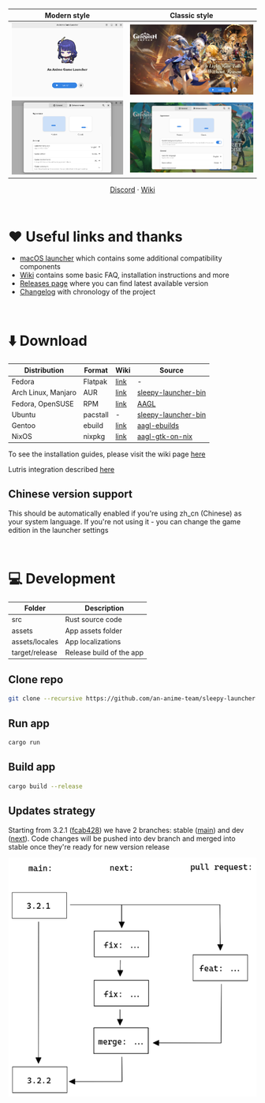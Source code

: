 | Modern style | Classic style |
| :-: | :-: |
| <picture><source media="(prefers-color-scheme: dark)" srcset="repository/main-modern-dark.png"><img src="repository/main-modern.png"></picture> | <picture><source media="(prefers-color-scheme: dark)" srcset="repository/main-classic-dark.png"><img src="repository/main-classic.png"></picture> |
| <picture><source media="(prefers-color-scheme: dark)" srcset="repository/settings-modern-dark.png"><img src="repository/settings-modern.png"></picture> | <picture><source media="(prefers-color-scheme: dark)" srcset="repository/settings-classic-dark.png"><img src="repository/settings-classic.png"></picture> |

<p align="center">
    <a href="https://discord.gg/ck37X6UWBp">Discord</a> ·
    <a href="https://github.com/an-anime-team/sleepy-launcher/wiki">Wiki</a>
</p>

<br>

# ♥️ Useful links and thanks

* [macOS launcher](https://github.com/3Shain/yet-another-anime-game-launcher) which contains some additional compatibility components
* [Wiki](https://github.com/an-anime-team/sleepy-launcher/wiki) contains some basic FAQ, installation instructions and more
* [Releases page](https://github.com/an-anime-team/sleepy-launcher/releases) where you can find latest available version
* [Changelog](CHANGELOG.md) with chronology of the project

<br>

# ⬇️ Download

| Distribution | Format | Wiki | Source |
| - | - | - | - |
| Fedora | Flatpak | [link](https://github.com/an-anime-team/sleepy-launcher/wiki/Installation#-any-distribution-flatpak) | - |
| Arch Linux, Manjaro | AUR | [link](https://github.com/an-anime-team/sleepy-launcher/wiki/Installation#-arch-linux-aur) | [sleepy-launcher-bin](https://aur.archlinux.org/packages/sleepy-launcher-bin) |
| Fedora, OpenSUSE | RPM | [link](https://github.com/an-anime-team/sleepy-launcher/wiki/Installation#-fedora-rpm) | [AAGL](https://build.opensuse.org/repositories/home:Maroxy:AAT-Apps/AAGL) |
| Ubuntu | pacstall | - | [sleepy-launcher-bin](https://pacstall.dev/packages/sleepy-launcher-bin) |
| Gentoo | ebuild | [link](https://github.com/an-anime-team/sleepy-launcher/wiki/Installation#-gentoo-linux-ebuild) | [aagl-ebuilds](https://github.com/an-anime-team/gentoo-ebuilds) |
| NixOS | nixpkg | [link](https://github.com/an-anime-team/sleepy-launcher/wiki/Installation#-nixos-nixpkg) | [aagl-gtk-on-nix](https://github.com/ezKEa/aagl-gtk-on-nix) |

To see the installation guides, please visit the wiki page [here](https://github.com/an-anime-team/sleepy-launcher/wiki/Installation)

Lutris integration described [here](https://github.com/an-anime-team/sleepy-launcher/wiki/Installation#-lutris)

## Chinese version support

This should be automatically enabled if you're using zh_cn (Chinese) as your system language. If you're not using it - you can change the game edition in the launcher settings

<br>

# 💻 Development

| Folder | Description |
| - | - |
| src | Rust source code |
| assets | App assets folder |
| assets/locales | App localizations |
| target/release | Release build of the app |

## Clone repo

```sh
git clone --recursive https://github.com/an-anime-team/sleepy-launcher
```

## Run app

```sh
cargo run
```

## Build app

```sh
cargo build --release
```

## Updates strategy

Starting from 3.2.1 ([fcab428](https://github.com/an-anime-team/sleepy-launcher/commit/fcab428cb40b1457f41e0856f9d1e1473acbe653)) we have 2 branches: stable ([main](https://github.com/an-anime-team/sleepy-launcher/tree/main)) and dev ([next](https://github.com/an-anime-team/sleepy-launcher/tree/next)). Code changes will be pushed into dev branch and merged into stable once they're ready for new version release

<img src="repository/branches.png" />
